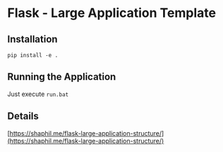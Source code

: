 # Flask - Large Application Template

## Installation
`pip install -e .`

## Running the Application
Just execute `run.bat`

## Details
[https://shaphil.me/flask-large-application-structure/](https://shaphil.me/flask-large-application-structure/)
